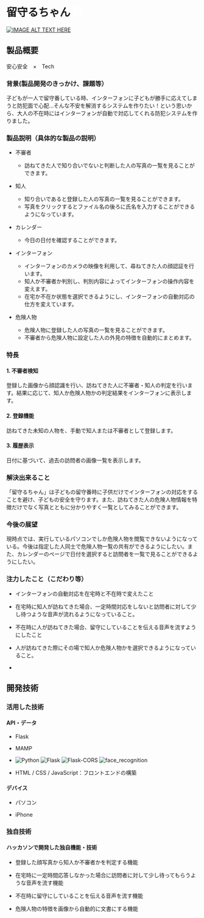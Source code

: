 # 留守るちゃん <img src="logo.png" alt="代替テキスト" width="25px" />

[![IMAGE ALT TEXT HERE](https://jphacks.com/wp-content/uploads/2024/07/JPHACKS2024_ogp.jpg)](https://www.youtube.com/watch?v=DZXUkEj-CSI)


## 製品概要
安心安全　×　Tech

### 背景(製品開発のきっかけ、課題等）

子どもが一人で留守番している時、インターフォンに子どもが勝手に応えてしまうと防犯面で心配…そんな不安を解消するシステムを作りたい！という思いから、大人の不在時にはインターフォンが自動で対応してくれる防犯システムを作りました。

### 製品説明（具体的な製品の説明）

- 不審者
    - 訪ねてきた人で知り合いでないと判断した人の写真の一覧を見ることができます。
- 知人
    - 知り合いであると登録した人の写真の一覧を見ることができます。
    - 写真をクリックするとファイル名の後ろに氏名を入力することができるようになっています。
- カレンダー
    - 今日の日付を確認することができます。

- インターフォン
    - インターフォンのカメラの映像を利用して、尋ねてきた人の顔認証を行います。
    - 知人か不審者か判別し、判別内容によってインターフォンの操作内容を変えます。
  - 在宅か不在か状態を選択できるようにし、インターフォンの自動対応の仕方を変えています。

- 危険人物
    - 危険人物に登録した人の写真の一覧を見ることができます。
    - 不審者から危険人物に設定した人の外見の特徴を自動的にまとめます。

### 特長

#### 1. **不審者検知**
登録した画像から顔認識を行い、訪ねてきた人に不審者・知人の判定を行います。結果に応じて、知人か危険人物かの判定結果をインターフォンに表示します。
#### 2. **登録機能**
訪ねてきた未知の人物を、手動で知人または不審者として登録します。
#### 3. **履歴表示**
日付に基づいて、過去の訪問者の画像一覧を表示します。
### 解決出来ること

「留守るちゃん」は子どもの留守番時に子供だけでインターフォンの対応をすることを避け、子どもの安全を守ります。また、訪ねてきた人の危険人物情報を特徴だけでなく写真とともに分かりやすく一覧としてみることができます。

### 今後の展望
現時点では、実行しているパソコンでしか危険人物を閲覧できないようになっている。今後は指定した人同士で危険人物一覧の共有ができるようにしたい。また、カレンダーのページで日付を選択すると訪問者を一覧で見ることができるようにしたい。

### 注力したこと（こだわり等）
- インターフォンの自動対応を在宅時と不在時で変えたこと

- 在宅時に知人が訪ねてきた場合、一定時間対応をしないと訪問者に対して少し待つような音声が流れるようになっていること。

- 不在時に人が訪ねてきた場合、留守にしていることを伝える音声を流すようにしたこと

- 人が訪ねてきた際にその場で知人か危険人物かを選択できるようになっていること。
- 


## 開発技術

### 活用した技術

#### API・データ

- Flask
- MAMP

- ![Python](https://img.shields.io/badge/Python-v3.8.0-blue?style=for-the-badge)
  ![Flask](https://img.shields.io/badge/Flask-v3.0.3-lightgrey?style=for-the-badge)
  ![Flask-CORS](https://img.shields.io/badge/Flask-CORS-v5.0.0-lightgrey?style=for-the-badge)
  ![face_recognition](https://img.shields.io/badge/face__recognition-v1.3.0-blue?style=for-the-badge)

- HTML / CSS / JavaScript：フロントエンドの構築

#### デバイス

- パソコン

- iPhone

### 独自技術

#### ハッカソンで開発した独自機能・技術
- 登録した顔写真から知人か不審者かを判定する機能

- 在宅時に一定時間応答しなかった場合に訪問者に対して少し待ってもらうような音声を流す機能

- 不在時に留守にしていることを伝える音声を流す機能

- 危険人物の特徴を画像から自動的に文書にする機能